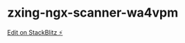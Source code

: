 # zxing-ngx-scanner-wa4vpm

[Edit on StackBlitz ⚡️](https://stackblitz.com/edit/zxing-ngx-scanner-wa4vpm)